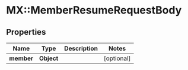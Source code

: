 # MX::MemberResumeRequestBody

## Properties
Name | Type | Description | Notes
------------ | ------------- | ------------- | -------------
**member** | **Object** |  | [optional] 


